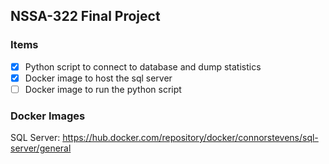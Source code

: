 ## NSSA-322 Final Project

### Items

- [x] Python script to connect to database and dump statistics
- [x] Docker image to host the sql server
- [ ] Docker image to run the python script

### Docker Images

SQL Server: https://hub.docker.com/repository/docker/connorstevens/sql-server/general
